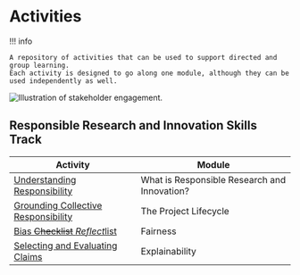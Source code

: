 # Activities

!!! info

    A repository of activities that can be used to support directed and group learning.
    Each activity is designed to go along one module, although they can be used independently as well.

![Illustration of stakeholder engagement.](https://raw.githubusercontent.com/alan-turing-institute/turing-commons/main/docs/assets/images/illustrations/stakeholder-engagement.jpg)

## Responsible Research and Innovation Skills Track
| Activity    |   Module          | 
| ----------- | ----------------- |
| [Understanding Responsibility]() | What is Responsible Research and Innovation?  |
| [Grounding Collective Responsibility]() | The Project Lifecycle |
| [Bias ~~Checklist~~ *Reflect*list]()    | Fairness |
| [Selecting and Evaluating Claims]()    | Explainability |